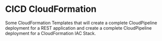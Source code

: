# CICD CloudFormation

Some CloudFormation Templates that will create a complete CloudPipeline deployment for a REST application and create a complete CloudPipeline deployment for a CloudFormation IAC Stack.
